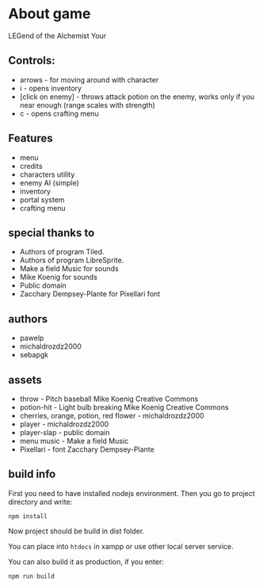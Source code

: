 # About game

LEGend of the Alchemist
Your 

## Controls:
* arrows - for moving around with character
* i - opens inventory
* [click on enemy] - throws attack potion on the enemy, works only if you near enough (range scales with strength)
* c - opens crafting menu

## Features

* menu
* credits
* characters utility
* enemy AI (simple)
* inventory
* portal system
* crafting menu

## special thanks to
* Authors of program Tiled.
* Authors of program LibreSprite.
* Make a field Music for sounds
* Mike Koenig for sounds
* Public domain
* Zacchary Dempsey-Plante for Pixellari font

## authors
* pawelp
* michaldrozdz2000
* sebapgk

## assets
* throw - Pitch baseball Mike Koenig Creative Commons
* potion-hit - Light bulb breaking Mike Koenig Creative Commons
* cherries, orange, potion, red flower - michaldrozdz2000
* player - michaldrozdz2000
* player-slap - public domain
* menu music - Make a field Music
* Pixellari - font Zacchary Dempsey-Plante

## build info
First you need to have installed nodejs environment.
Then you go to project directory and write:
```
npm install
```

Now project should be build in dist folder.

You can place into ```htdocs``` in xampp or use other local server service.

You can also build it as production, if you enter:
```
npm run build
```